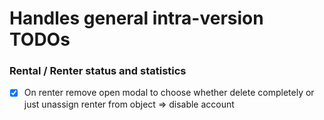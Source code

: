 # Handles general intra-version TODOs


### Rental / Renter status and statistics 

- [x] On renter remove open modal to choose whether delete completely or just unassign renter from object => disable account